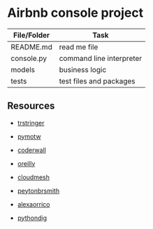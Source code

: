 # Airbnb console project

File/Folder|Task
---|---
README.md | read me file
console.py | command line interpreter
models | business logic
tests | test files and packages

## Resources

* [trstringer](https://trstringer.com/easy-and-nice-python-cli/)

* [pymotw](http://pymotw.com/2/cmd/)

* [coderwall](https://coderwall.com/p/w78iva/give-your-python-program-a-shell-with-the-cmd-module)

* [oreilly](https://www.oreilly.com/library/view/python-standard-library/0596000960/ch14s04.html)

* [cloudmesh](https://cloudmesh.github.io/classes/lesson/prg/python_cmd.html)

* [peytonbrsmith](https://peytonbrsmith.netlify.app/projects/web/airbnb/#web-static)

* [alexaorrico](https://github.com/alexaorrico/AirBnB_clone)

* [pythondig](https://pythondig.com/repo/airbnb-clone-is-an-alx-project-to-build-an-application-similar-tothe-popular-airbnb)

